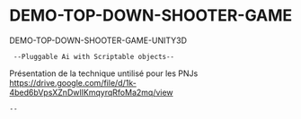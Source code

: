 # DEMO-TOP-DOWN-SHOOTER-GAME
 DEMO-TOP-DOWN-SHOOTER-GAME-UNITY3D
 
     --Pluggable Ai with Scriptable objects--
  Présentation de la technique untilisé pour les PNJs
  https://drive.google.com/file/d/1k-4bed6bVpsXZnDwlIKmqyrqRfoMa2mq/view
  
    --
